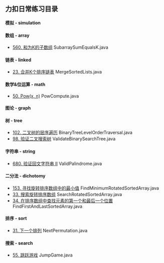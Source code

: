 ## 力扣日常练习目录

#### 模拟 - simulation


#### 数组 - array
* [560. 和为K的子数组](https://leetcode-cn.com/problems/subarray-sum-equals-k/) SubarraySumEqualsK.java


#### 链表 - linked
* [23. 合并K个排序链表](https://leetcode-cn.com/problems/merge-k-sorted-lists/) MergeSortedLists.java


#### 数学&位运算 - math
* [50. Pow(x, n)](https://leetcode-cn.com/problems/powx-n/) PowCompute.java

#### 图论 - graph


#### 树 - tree
* [102. 二叉树的层序遍历](https://leetcode-cn.com/problems/binary-tree-level-order-traversal/) BinaryTreeLevelOrderTraversal.java
* [98. 验证二叉搜索树](https://leetcode-cn.com/problems/validate-binary-search-tree/) ValidateBinarySearchTree.java

#### 字符串 - string
* [680. 验证回文字符串 Ⅱ](https://leetcode-cn.com/problems/valid-palindrome-ii/) ValidPalindrome.java

#### 二分法 - dichotomy
* [153. 寻找旋转排序数组中的最小值](https://leetcode-cn.com/problems/find-minimum-in-rotated-sorted-array/) FindMinimumRotatedSortedArray.java
* [33. 搜索旋转排序数组](https://leetcode-cn.com/problems/search-in-rotated-sorted-array/) SearchRotatedSortedArray.java
* [34. 在排序数组中查找元素的第一个和最后一个位置](https://leetcode-cn.com/problems/find-first-and-last-position-of-element-in-sorted-array/) FindFirstAndLastSortedArray.java

#### 排序 - sort
* [31. 下一个排列](https://leetcode-cn.com/problems/next-permutation/) NextPermutation.java

#### 搜索 - search
* [55. 跳跃游戏](https://leetcode-cn.com/problems/jump-game/) JumpGame.java
